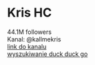 
Kris HC
=======
  
44.1M followers  
Kanal: @kallmekris  
[link do kanalu](https://www.tiktok.com/@kallmekris?is_from_webapp=1&sender_device=pc)  
[wyszukiwanie duck duck go](https://www.tiktok.com/@kallmekris/video/7292455686737480966)